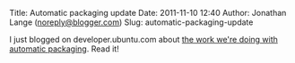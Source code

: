 Title: Automatic packaging update
Date: 2011-11-10 12:40
Author: Jonathan Lange (noreply@blogger.com)
Slug: automatic-packaging-update

I just blogged on developer.ubuntu.com about [the work we're doing with
automatic
packaging](http://developer.ubuntu.com/2011/11/automatic-packaging-progress/).
Read it!

